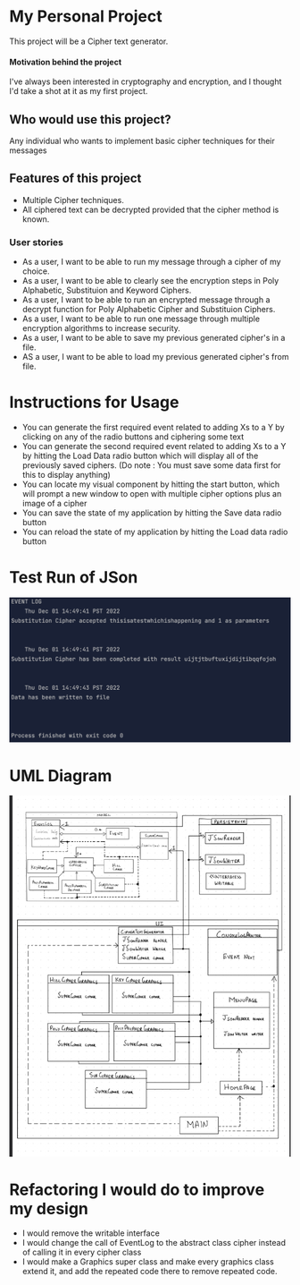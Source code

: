 # My Personal Project
This project will be a Cipher text generator.
#### Motivation behind the project
I've always been interested in cryptography and encryption, and I thought I'd take a shot at it as my first project.

## Who would use this project?
Any individual who wants to implement basic cipher techniques for their messages
## Features of this project
- Multiple Cipher techniques.
- All ciphered text can be decrypted provided that the cipher method is known.

 
### User stories
- As a user, I want to be able to run my message through a cipher of my choice. 
- As a user, I want to be able to clearly see the encryption steps in Poly Alphabetic, Substituion and Keyword Ciphers.
- As a user, I want to be able to run an encrypted message through a decrypt function for Poly Alphabetic Cipher and Substituion Ciphers.
- As a user, I want to be able to run one message through multiple encryption algorithms to increase security. 
- As a user, I want to be able to save my previous generated cipher's in a file.
- AS a user, I want to be able to load my previous generated cipher's from file.


# Instructions for Usage

- You can generate the first required event related to adding Xs to a Y by clicking on any of the radio buttons and ciphering some text
- You can generate the second required event related to adding Xs to a Y by hitting the Load Data radio button which will display all of the previously saved ciphers. (Do note : You must save some data first for this to display anything)
- You can locate my visual component by hitting the start button, which will prompt a new window to open with multiple cipher options plus an image of a cipher
- You can save the state of my application by hitting the Save data radio button
- You can reload the state of my application by hitting the Load data radio button

# Test Run of JSon 
![alt text](phase4.png)

# UML Diagram

![](phase4task3.png)

# Refactoring I would do to improve my design

- I would remove the writable interface
- I would change the call of EventLog to the abstract class cipher instead of calling it in every cipher class
- I would make a Graphics super class and make every graphics class extend it, and add the repeated code there to remove repeated code.